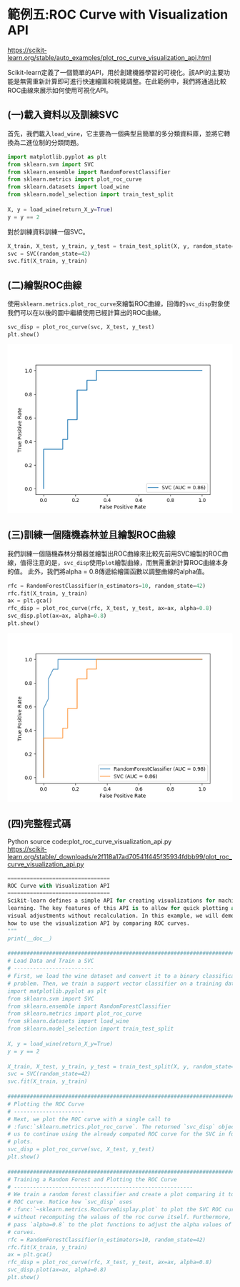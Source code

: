 # **範例五:ROC Curve with Visualization API**

https://scikit-learn.org/stable/auto_examples/plot_roc_curve_visualization_api.html

Scikit-learn定義了一個簡單的API，用於創建機器學習的可視化。該API的主要功能是無需重新計算即可進行快速繪圖和視覺調整。在此範例中，我們將通過比較ROC曲線來展示如何使用可視化API。


## (一)載入資料以及訓練SVC

首先，我們載入`load_wine`，它主要為一個典型且簡單的多分類資料庫，並將它轉換為二進位制的分類問題。

```python
import matplotlib.pyplot as plt
from sklearn.svm import SVC
from sklearn.ensemble import RandomForestClassifier
from sklearn.metrics import plot_roc_curve
from sklearn.datasets import load_wine
from sklearn.model_selection import train_test_split

X, y = load_wine(return_X_y=True)
y = y == 2
```
對於訓練資料訓練一個SVC。

```python
X_train, X_test, y_train, y_test = train_test_split(X, y, random_state=42)
svc = SVC(random_state=42)
svc.fit(X_train, y_train)
```

## (二)繪製ROC曲線

使用`sklearn.metrics.plot_roc_curve`來繪製ROC曲線，回傳的`svc_disp`對象使我們可以在以後的圖中繼續使用已經計算出的ROC曲線。

```python
svc_disp = plot_roc_curve(svc, X_test, y_test)
plt.show()
```
![](images/ex5_fig1.png)

## (三)訓練一個隨機森林並且繪製ROC曲線

我們訓練一個隨機森林分類器並繪製出ROC曲線來比較先前用SVC繪製的ROC曲線，值得注意的是，`svc_disp`使用`plot`繪製曲線，而無需重新計算ROC曲線本身的值。
此外，我們將alpha = 0.8傳遞給繪圖函數以調整曲線的alpha值。

```python
rfc = RandomForestClassifier(n_estimators=10, random_state=42)
rfc.fit(X_train, y_train)
ax = plt.gca()
rfc_disp = plot_roc_curve(rfc, X_test, y_test, ax=ax, alpha=0.8)
svc_disp.plot(ax=ax, alpha=0.8)
plt.show()
```
![](images/ex5_fig2.png)

## (四)完整程式碼

Python source code:plot_roc_curve_visualization_api.py
<br />https://scikit-learn.org/stable/_downloads/e2f118a17ad70541f445f35934fdbb99/plot_roc_curve_visualization_api.py

```python
================================
ROC Curve with Visualization API
================================
Scikit-learn defines a simple API for creating visualizations for machine
learning. The key features of this API is to allow for quick plotting and
visual adjustments without recalculation. In this example, we will demonstrate
how to use the visualization API by comparing ROC curves.
"""
print(__doc__)

##############################################################################
# Load Data and Train a SVC
# -------------------------
# First, we load the wine dataset and convert it to a binary classification
# problem. Then, we train a support vector classifier on a training dataset.
import matplotlib.pyplot as plt
from sklearn.svm import SVC
from sklearn.ensemble import RandomForestClassifier
from sklearn.metrics import plot_roc_curve
from sklearn.datasets import load_wine
from sklearn.model_selection import train_test_split

X, y = load_wine(return_X_y=True)
y = y == 2

X_train, X_test, y_train, y_test = train_test_split(X, y, random_state=42)
svc = SVC(random_state=42)
svc.fit(X_train, y_train)

##############################################################################
# Plotting the ROC Curve
# ----------------------
# Next, we plot the ROC curve with a single call to
# :func:`sklearn.metrics.plot_roc_curve`. The returned `svc_disp` object allows
# us to continue using the already computed ROC curve for the SVC in future
# plots.
svc_disp = plot_roc_curve(svc, X_test, y_test)
plt.show()

##############################################################################
# Training a Random Forest and Plotting the ROC Curve
# --------------------------------------------------------
# We train a random forest classifier and create a plot comparing it to the SVC
# ROC curve. Notice how `svc_disp` uses
# :func:`~sklearn.metrics.RocCurveDisplay.plot` to plot the SVC ROC curve
# without recomputing the values of the roc curve itself. Furthermore, we
# pass `alpha=0.8` to the plot functions to adjust the alpha values of the
# curves.
rfc = RandomForestClassifier(n_estimators=10, random_state=42)
rfc.fit(X_train, y_train)
ax = plt.gca()
rfc_disp = plot_roc_curve(rfc, X_test, y_test, ax=ax, alpha=0.8)
svc_disp.plot(ax=ax, alpha=0.8)
plt.show()
```
